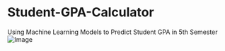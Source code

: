 # Student-GPA-Calculator
Using Machine Learning Models to Predict Student GPA in 5th Semester
![Image](https://imgur.com/a/HUXgyMD)
